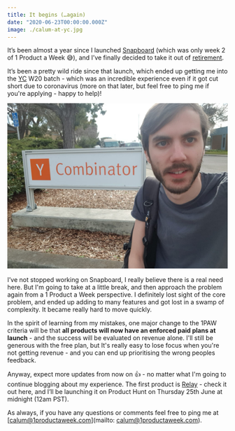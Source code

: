 ```yaml
---
title: It begins (…again)
date: "2020-06-23T00:00:00.000Z"
image: ./calum-at-yc.jpg
---
```


It’s been almost a year since I launched [Snapboard](/snapboard) (which was only week 2 of 1 Product a Week 😅), and I’ve finally decided to take it out of [retirement](/1product-a-week-whats-next/).

It’s been a pretty wild ride since that launch, which ended up getting me into the [YC](https://ycombinator.com) W20 batch - which was an incredible experience even if it got cut short due to coronavirus (more on that later, but feel free to ping me if you're applying - happy to help)!

![Calum at YC](./calum-at-yc.jpg "Calum at YC")

I’ve not stopped working on Snapboard, I really believe there is a real need here. But I'm going to take at a little break, and then approach the problem again from a 1 Product a Week perspective. I definitely lost sight of the core problem, and ended up adding to many features and got lost in a swamp of complexity. It became really hard to move quickly.

In the spirit of learning from my mistakes, one major change to the 1PAW criteria will be that **all products will now have an enforced paid plans at launch** - and the success will be evaluated on revenue alone. I'll still be generous with the free plan, but It's really easy to lose focus when you're not getting revenue - and you can end up prioritising the wrong peoples feedback.

Anyway, expect more updates from now on 👍 - no matter what I'm going to continue blogging about my experience. The first product is [Relay](/relay) - check it out here, and I’ll be launching it on Product Hunt on Thursday 25th June at midnight (12am PST).

As always, if you have any questions or comments feel free to ping me at [calum@1productaweek.com](mailto: calum@1productaweek.com).